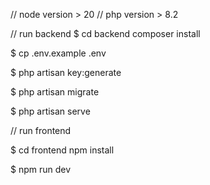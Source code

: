 // node version  > 20 
// php version  > 8.2 

// run backend
$ cd backend composer install

$ cp .env.example .env

$ php artisan key:generate

$ php artisan migrate

$ php artisan serve

// run frontend

$ cd frontend npm install

$ npm run dev